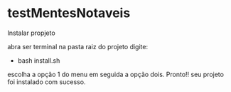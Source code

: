 # testMentesNotaveis

Instalar propjeto

abra ser terminal
na pasta raiz do projeto digite:

*   bash install.sh

escolha a opção 1 do menu em seguida a opção dois.
Pronto!! seu projeto foi instalado com sucesso.

